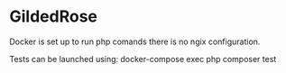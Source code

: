 # GildedRose

Docker is set up to run php comands there is no ngix configuration.

Tests can be launched using:  docker-compose exec php composer test
